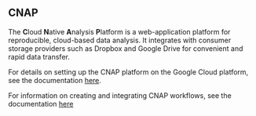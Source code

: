 ## CNAP

The **C**loud **N**ative **A**nalysis **P**latform is a web-application platform for reproducible, cloud-based data analysis.  It integrates with consumer storage providers such as Dropbox and Google Drive for convenient and rapid data transfer.  

For details on setting up the CNAP platform on the Google Cloud platform, see the documentation [here](https://github.com/qbrc-cnap/cnap/blob/master/docs/cnap_setup.md).

For information on creating and integrating CNAP workflows, see the documentation [here](https://github.com/qbrc-cnap/cnap/blob/master/docs/workflows.md)
